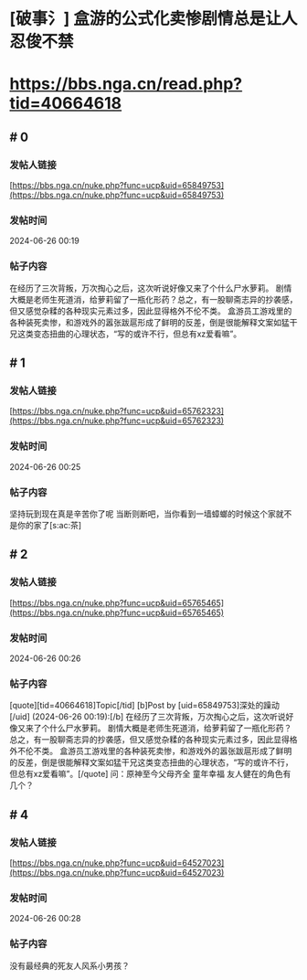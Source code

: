 # [破事氵] 盒游的公式化卖惨剧情总是让人忍俊不禁
# https://bbs.nga.cn/read.php?tid=40664618

## \# 0
### 发帖人链接
[https://bbs.nga.cn/nuke.php?func=ucp&uid=65849753](https://bbs.nga.cn/nuke.php?func=ucp&uid=65849753)
### 发帖时间
2024-06-26 00:19
### 帖子内容
在经历了三次背叛，万次掏心之后，这次听说好像又来了个什么尸水萝莉。
剧情大概是老师生死道消，给萝莉留了一瓶化形药？总之，有一股聊斋志异的抄袭感，但又感觉杂糅的各种现实元素过多，因此显得格外不伦不类。
盒游员工游戏里的各种装死卖惨，和游戏外的嚣张跋扈形成了鲜明的反差，倒是很能解释文案如猛干兄这类变态扭曲的心理状态，“写的或许不行，但总有xz爱看嘛”。
## \# 1
### 发帖人链接
[https://bbs.nga.cn/nuke.php?func=ucp&uid=65762323](https://bbs.nga.cn/nuke.php?func=ucp&uid=65762323)
### 发帖时间
2024-06-26 00:25
### 帖子内容
坚持玩到现在真是辛苦你了呢
当断则断吧，当你看到一墙蟑螂的时候这个家就不是你的家了[s:ac:茶]
## \# 2
### 发帖人链接
[https://bbs.nga.cn/nuke.php?func=ucp&uid=65765465](https://bbs.nga.cn/nuke.php?func=ucp&uid=65765465)
### 发帖时间
2024-06-26 00:26
### 帖子内容
[quote][tid=40664618]Topic[/tid] [b]Post by [uid=65849753]深处的躁动[/uid] (2024-06-26 00:19):[/b]
在经历了三次背叛，万次掏心之后，这次听说好像又来了个什么尸水萝莉。
剧情大概是老师生死道消，给萝莉留了一瓶化形药？总之，有一股聊斋志异的抄袭感，但又感觉杂糅的各种现实元素过多，因此显得格外不伦不类。
盒游员工游戏里的各种装死卖惨，和游戏外的嚣张跋扈形成了鲜明的反差，倒是很能解释文案如猛干兄这类变态扭曲的心理状态，“写的或许不行，但总有xz爱看嘛”。[/quote]
问：原神至今父母齐全 童年幸福 友人健在的角色有几个？
## \# 4
### 发帖人链接
[https://bbs.nga.cn/nuke.php?func=ucp&uid=64527023](https://bbs.nga.cn/nuke.php?func=ucp&uid=64527023)
### 发帖时间
2024-06-26 00:28
### 帖子内容
没有最经典的死友人风系小男孩？
